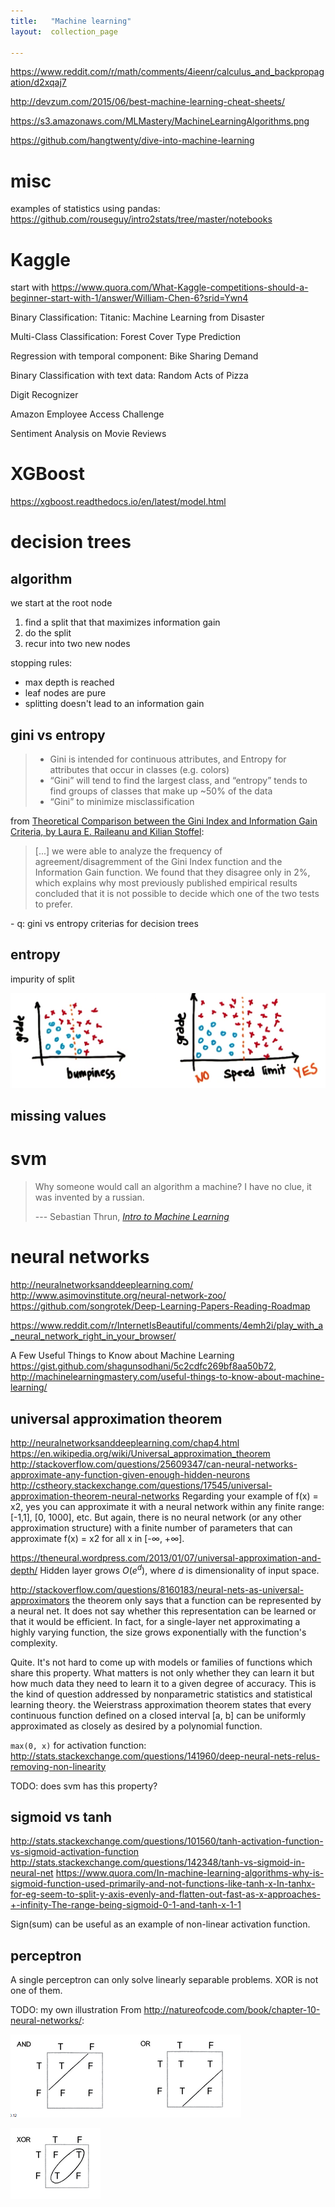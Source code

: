 ```yaml
---
title:   "Machine learning"
layout:  collection_page

---
```


<https://www.reddit.com/r/math/comments/4ieenr/calculus_and_backpropagation/d2xqaj7>

<http://devzum.com/2015/06/best-machine-learning-cheat-sheets/>

<https://s3.amazonaws.com/MLMastery/MachineLearningAlgorithms.png>


<https://github.com/hangtwenty/dive-into-machine-learning>

# misc

examples of statistics using pandas: <https://github.com/rouseguy/intro2stats/tree/master/notebooks>



# Kaggle

start with <https://www.quora.com/What-Kaggle-competitions-should-a-beginner-start-with-1/answer/William-Chen-6?srid=Ywn4>

Binary Classification: Titanic: Machine Learning from Disaster

Multi-Class Classification: Forest Cover Type Prediction

Regression with temporal component: Bike Sharing Demand

Binary Classification with text data: Random Acts of Pizza

Digit Recognizer

Amazon Employee Access Challenge

Sentiment Analysis on Movie Reviews

# XGBoost

<https://xgboost.readthedocs.io/en/latest/model.html>


# decision trees

## algorithm

we start at the root node

1. find a split that that maximizes information gain
2. do the split
3. recur into two new nodes

stopping rules:

- max depth is reached
- leaf nodes are pure
- splitting doesn't lead to an information gain


## gini vs entropy

> - Gini is intended for continuous attributes, and Entropy for attributes that occur in classes (e.g. colors)
> - “Gini” will tend to find the largest class, and “entropy” tends to find groups of classes that make up ~50% of the data
> - “Gini” to minimize misclassification

from [Theoretical Comparison between the Gini Index and Information Gain Criteria, by Laura E. Raileanu and Kilian Stoffel](http://citeseerx.ist.psu.edu/viewdoc/download?doi=10.1.1.57.9764&rep=rep1&type=pdf):

> [...] we were able to analyze the frequency of agreement/disagremment of the Gini Index function and the Information Gain function. We found that they disagree only in 2%, which explains why most previously published empirical results concluded that it is not possible to decide which one of the two tests to prefer. 

<div class="ryctoic-questions" markdown="1">
- q: gini vs entropy criterias for decision trees
</div>

## entropy

impurity of split

![impurity illustration](images/20160821-1436-498cTU.screenshot.png)


## missing values

# svm

> Why someone would call an algorithm a machine? I have no clue, it was invented by a russian.
> 
> --- Sebastian Thrun, <cite><a href="https://www.youtube.com/watch?v=mzKPXz-Yhwk&index=68&list=PLAwxTw4SYaPkQXg8TkVdIvYv4HfLG7SiH">Intro to Machine Learning</a></cite>
# neural networks

<http://neuralnetworksanddeeplearning.com/>
<http://www.asimovinstitute.org/neural-network-zoo/>
<https://github.com/songrotek/Deep-Learning-Papers-Reading-Roadmap>

<https://www.reddit.com/r/InternetIsBeautiful/comments/4emh2i/play_with_a_neural_network_right_in_your_browser/>

A Few Useful Things to Know about Machine Learning <https://gist.github.com/shagunsodhani/5c2cdfc269bf8aa50b72>, <http://machinelearningmastery.com/useful-things-to-know-about-machine-learning/>

## universal approximation theorem

<http://neuralnetworksanddeeplearning.com/chap4.html>
<https://en.wikipedia.org/wiki/Universal_approximation_theorem>
<http://stackoverflow.com/questions/25609347/can-neural-networks-approximate-any-function-given-enough-hidden-neurons>
<http://cstheory.stackexchange.com/questions/17545/universal-approximation-theorem-neural-networks>
Regarding your example of f(x) = x2, yes you can approximate it with a neural network within any finite range: [-1,1], [0, 1000], etc.
But again, there is no neural network (or any other approximation structure) with a finite number of parameters that can approximate f(x) = x2 for all x in [-∞, +∞].

<https://theneural.wordpress.com/2013/01/07/universal-approximation-and-depth/>
Hidden layer grows $O(e^d)$, where $d$ is dimensionality of input space.

<http://stackoverflow.com/questions/8160183/neural-nets-as-universal-approximators>
the theorem only says that a function can be represented by a neural net. It does not say whether this representation can be learned or that it would be efficient. In fact, for a single-layer net approximating a highly varying function, the size grows exponentially with the function's complexity.


Quite. It's not hard to come up with models or families of functions which share this property.
What matters is not only whether they can learn it but how much data they need to learn it to a given degree of accuracy. This is the kind of question addressed by nonparametric statistics and statistical learning theory.
the Weierstrass approximation theorem states that every continuous function defined on a closed interval [a, b] can be uniformly approximated as closely as desired by a polynomial function.


`max(0, x)` for activation function: <http://stats.stackexchange.com/questions/141960/deep-neural-nets-relus-removing-non-linearity>

TODO: does svm has this property?


## sigmoid vs tanh

<http://stats.stackexchange.com/questions/101560/tanh-activation-function-vs-sigmoid-activation-function>
<http://stats.stackexchange.com/questions/142348/tanh-vs-sigmoid-in-neural-net>
<https://www.quora.com/In-machine-learning-algorithms-why-is-sigmoid-function-used-primarily-and-not-functions-like-tanh-x-In-tanhx-for-eg-seem-to-split-y-axis-evenly-and-flatten-out-fast-as-x-approaches-+-infinity-The-range-being-sigmoid-0-1-and-tanh-x-1-1>

Sign(sum) can be useful as an example of non-linear activation function.

## perceptron

A single perceptron can only solve linearly separable problems.
XOR is not one of them.

TODO: my own illustration
From <http://natureofcode.com/book/chapter-10-neural-networks/>:

![alt](images/20161026-1344-763ctN.screenshot.png)

![alt](images/20161026-1345-763p3T.screenshot.png)


